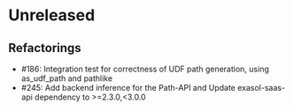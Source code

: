 # Unreleased

## Refactorings
 * #186: Integration test for correctness of UDF path generation, using as_udf_path and pathlike
 * #245: Add backend inference for the Path-API and Update exasol-saas-api dependency to >=2.3.0,<3.0.0